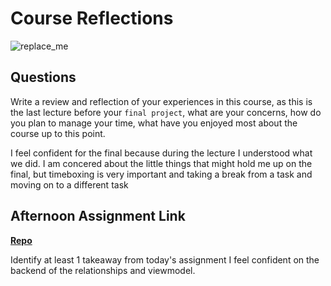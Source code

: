 # Course Reflections

![replace_me](https://codeworks.blob.core.windows.net/public/assets/img/illustrations/placeholder.svg)

## Questions

Write a review and reflection of your experiences in this course, as this is the last lecture before your `final project`, what are your concerns, how do you plan to manage your time, what have you enjoyed most about the course up to this point.

I feel confident for the final because during the lecture I understood what we did. I am concered about the little things that might hold me up on the final, but timeboxing is very important and taking a break from a task and moving on to a different task

## Afternoon Assignment Link

**[Repo](https://github.com/katie-mccauley/<ASSIGNMENT_REPO>)**

Identify at least 1 takeaway from today's assignment
I feel confident on the backend of the relationships and viewmodel. 
